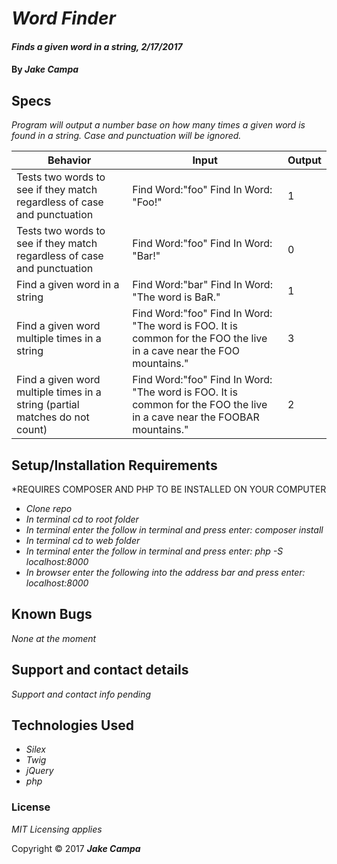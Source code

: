 # _Word Finder_

#### _Finds a given word in a string, 2/17/2017_

#### By _**Jake Campa**_

## Specs

_Program will output a number base on how many times a given word is found in a string. Case and punctuation will be ignored._

Behavior | Input | Output
--- | --- | ---
Tests two words to see if they match regardless of case and punctuation |Find Word:"foo" Find In Word: "Foo!"| 1
Tests two words to see if they match regardless of case and punctuation |Find Word:"foo" Find In Word: "Bar!"| 0
Find a given word in a string |Find Word:"bar" Find In Word: "The word is BaR."| 1
Find a given word multiple times in a string |Find Word:"foo" Find In Word: "The word is FOO. It is common for the FOO the live in a cave near the FOO mountains."| 3
Find a given word multiple times in a string (partial matches do not count)|Find Word:"foo" Find In Word: "The word is FOO. It is common for the FOO the live in a cave near the FOOBAR mountains."| 2

## Setup/Installation Requirements

*REQUIRES COMPOSER AND PHP TO BE INSTALLED ON YOUR COMPUTER
* _Clone repo_
* _In terminal cd to root folder_
* _In terminal enter the follow in terminal and press enter: composer install_
* _In terminal cd to web folder_
* _In terminal enter the follow in terminal and press enter: php -S localhost:8000_
* _In browser enter the following into the address bar and press enter: localhost:8000_

## Known Bugs

_None at the moment_

## Support and contact details

_Support and contact info pending_

## Technologies Used

* _Silex_
* _Twig_
* _jQuery_
* _php_

### License

*MIT Licensing applies*

Copyright © 2017 **_Jake Campa_**
